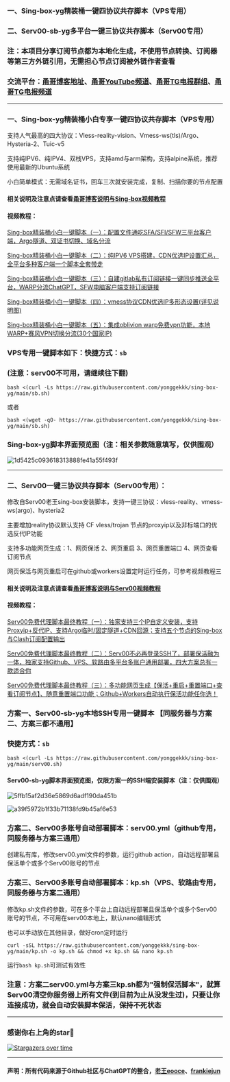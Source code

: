 ### 一、Sing-box-yg精装桶一键四协议共存脚本（VPS专用）
### 二、Serv00-sb-yg多平台一键三协议共存脚本（Serv00专用）

### 注：本项目分享订阅节点都为本地化生成，不使用节点转换、订阅器等第三方外链引用，无需担心节点订阅被外链作者查看

### 交流平台：[甬哥博客地址](https://ygkkk.blogspot.com)、[甬哥YouTube频道](https://www.youtube.com/@ygkkk)、[甬哥TG电报群组](https://t.me/+jZHc6-A-1QQ5ZGVl)、[甬哥TG电报频道](https://t.me/+DkC9ZZUgEFQzMTZl)
--------------------------------------------------------------

### 一、Sing-box-yg精装桶小白专享一键四协议共存脚本（VPS专用）

支持人气最高的四大协议：Vless-reality-vision、Vmess-ws(tls)/Argo、Hysteria-2、Tuic-v5

支持纯IPV6、纯IPV4、双栈VPS，支持amd与arm架构，支持alpine系统，推荐使用最新的Ubuntu系统

小白简单模式：无需域名证书，回车三次就安装完成，复制、扫描你要的节点配置

#### 相关说明及注意点请查看[甬哥博客说明与Sing-box视频教程](https://ygkkk.blogspot.com/2023/10/sing-box-yg.html)

#### 视频教程：

[Sing-box精装桶小白一键脚本（一）：配置文件通吃SFA/SFI/SFW三平台客户端，Argo隧道、双证书切换、域名分流](https://youtu.be/QwTapeVPeB0)

[Sing-box精装桶小白一键脚本（二）：纯IPV6 VPS搭建，CDN优选IP设置汇总，全平台多种客户端一个脚本全套带走](https://youtu.be/kmTgj1DundU)

[Sing-box精装桶小白一键脚本（三）：自建gitlab私有订阅链接一键同步推送全平台，WARP分流ChatGPT，SFW电脑客户端支持订阅链接](https://youtu.be/by7C2HU6-fU)

[Sing-box精装桶小白一键脚本（四）：vmess协议CDN优选IP多形态设置(详见说明图)](https://youtu.be/Qfm8DbLeb6w)

[Sing-box精装桶小白一键脚本（五）：集成oblivion warp免费vpn功能，本地WARP+赛风VPN切换分流(30个国家IP)](https://youtu.be/5Y6NPsYPws0)

### VPS专用一键脚本如下：快捷方式：```sb```
### (注意：serv00不可用，请继续往下翻)
```
bash <(curl -Ls https://raw.githubusercontent.com/yonggekkk/sing-box-yg/main/sb.sh)
```
或者
```
bash <(wget -qO- https://raw.githubusercontent.com/yonggekkk/sing-box-yg/main/sb.sh)
```

### Sing-box-yg脚本界面预览图（注：相关参数随意填写，仅供围观）

![1d5425c093618313888fe41a55f493f](https://github.com/user-attachments/assets/2b4b04a6-2de4-499a-afa1-ed78bccc50a8)

-----------------------------------------------------

### 二、Serv00一键三协议共存脚本（Serv00专用）：

修改自Serv00老王sing-box安装脚本，支持一键三协议：vless-reality、vmess-ws(argo)、hysteria2

主要增加reality协议默认支持 CF vless/trojan 节点的proxyip以及非标端口的优选反代IP功能

支持多功能网页生成：1、网页保活 2、网页重启 3、网页重置端口 4、网页查看订阅节点

网页保活与网页重启可在github或workers设置定时运行任务，可参考视频教程三

#### 相关说明及注意点请查看[甬哥博客说明与Serv00视频教程](https://ygkkk.blogspot.com/2025/01/serv00.html)

#### 视频教程：

[Serv00免费代理脚本最终教程（一）：独家支持三个IP自定义安装，支持Proxyip+反代IP、支持Argo临时/固定隧道+CDN回源；支持五个节点的Sing-box与Clash订阅配置输出](https://youtu.be/2VF9D6z2z7w)

[Serv00免费代理脚本最终教程（二）：Serv00不必再登录SSH了，部署保活融为一体，独家支持Github、VPS、软路由多平台多账户通用部署，四大方案总有一款适合你](https://youtu.be/rYeX1iU_iZ0)

[Serv00免费代理脚本最终教程（三）：多功能网页生成【保活+重启+重置端口+查看订阅节点】、随意重置端口功能；Github+Workers自动执行保活功能任你选！](https://youtu.be/9uCfFNnjNc0)

### 方案一、Serv00-sb-yg本地SSH专用一键脚本 【同服务器与方案二、方案三都不通用】

### 快捷方式：```sb```

```
bash <(curl -Ls https://raw.githubusercontent.com/yonggekkk/sing-box-yg/main/serv00.sh)
```

#### Serv00-sb-yg脚本界面预览图，仅限方案一的SSH端安装脚本（注：仅供围观）
![5ffb15af2d36e5869d6adf190da451b](https://github.com/user-attachments/assets/9faf6776-8d3f-4bcb-b579-f98c55454ca1)

![a39f5972b1f33b71138fd9b45af6e53](https://github.com/user-attachments/assets/a2e069ea-80cb-4953-b034-3cb518444eb7)


### 方案二、Serv00多账号自动部署脚本：serv00.yml（github专用，同服务器与方案三通用）

创建私有库，修改serv00.yml文件的参数，运行github action，自动远程部署且保活单个或多个Serv00账号的节点


### 方案三、Serv00多账号自动部署脚本：kp.sh（VPS、软路由专用，同服务器与方案二通用）

修改kp.sh文件的参数，可在多个平台上自动远程部署且保活单个或多个Serv00账号的节点，不可用在serv00本地上，默认nano编辑形式

也可以手动放在其他目录，做好cron定时运行

```
curl -sSL https://raw.githubusercontent.com/yonggekkk/sing-box-yg/main/kp.sh -o kp.sh && chmod +x kp.sh && nano kp.sh
```
运行```bash kp.sh```可测试有效性 

### 注意：方案二serv00.yml与方案三kp.sh都为"强制保活脚本"，就算Serv00清空你服务器上所有文件(到目前为止从没发生过)，只要让你连接成功，就会自动安装脚本保活，保持不死状态


-----------------------------------------------------

### 感谢你右上角的star🌟
[![Stargazers over time](https://starchart.cc/yonggekkk/sing-box-yg.svg)](https://starchart.cc/yonggekkk/sing-box-yg)

---------------------------------------
#### 声明：所有代码来源于Github社区与ChatGPT的整合，[老王eooce](https://github.com/eooce/Sing-box/blob/test/sb_00.sh)、[frankiejun](https://github.com/frankiejun/serv00-play/blob/main/start.sh)
